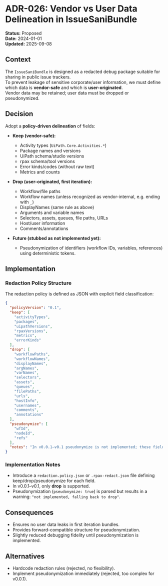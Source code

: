 # ADR-026: Vendor vs User Data Delineation in IssueSaniBundle

**Status:** Proposed  
**Date:** 2024-01-01  
**Updated:** 2025-09-08  

## Context
The `IssueSaniBundle` is designed as a redacted debug package suitable for sharing in public issue trackers.  
To prevent leakage of sensitive corporate/user information, we must define which data is **vendor-safe** and which is **user-originated**.  
Vendor data may be retained; user data must be dropped or pseudonymized.  

## Decision
Adopt a **policy-driven delineation** of fields:

- **Keep (vendor-safe):**  
  - Activity types (`UiPath.Core.Activities.*`)  
  - Package names and versions  
  - UiPath schema/studio versions  
  - rpax schema/tool versions  
  - Error kinds/codes (without raw text)  
  - Metrics and counts  

- **Drop (user-originated, first iteration):**  
  - Workflow/file paths  
  - Workflow names (unless recognized as vendor-internal, e.g. ending with `_`)  
  - DisplayNames (same rule as above)  
  - Arguments and variable names  
  - Selectors, assets, queues, file paths, URLs  
  - Host/user information  
  - Comments/annotations  

- **Future (stubbed as not implemented yet):**  
  - Pseudonymization of identifiers (workflow IDs, variables, references) using deterministic tokens.  

## Implementation

### Redaction Policy Structure
The redaction policy is defined as JSON with explicit field classification:

```json
{
  "policyVersion": "0.1",
  "keep": [
    "activityTypes",
    "packages",
    "uipathVersions",
    "rpaxVersions",
    "metrics",
    "errorKinds"
  ],
  "drop": [
    "workflowPaths",
    "workflowNames",
    "displayNames",
    "argNames",
    "varNames",
    "selectors",
    "assets",
    "queues",
    "filePaths",
    "urls",
    "hostInfo",
    "usernames",
    "comments",
    "annotations"
  ],
  "pseudonymize": [
    "wfId",
    "nodeId",
    "refs"
  ],
  "notes": "In v0.0.1–v0.1 pseudonymize is not implemented; these fields are dropped with a warning."
}
```

### Implementation Notes
- Introduce a `redaction.policy.json` or `.rpax-redact.json` file defining keep/drop/pseudonymize for each field.  
- In v0.0.1–v0.1, only **drop** is supported.  
- Pseudonymization (`pseudonymize: true`) is parsed but results in a warning: `"not implemented, falling back to drop"`.  

## Consequences
- Ensures no user data leaks in first iteration bundles.  
- Provides forward-compatible structure for pseudonymization.  
- Slightly reduced debugging fidelity until pseudonymization is implemented.  

## Alternatives
- Hardcode redaction rules (rejected, no flexibility).  
- Implement pseudonymization immediately (rejected, too complex for v0.0.1).  
